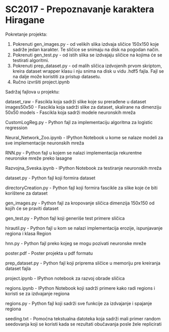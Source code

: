 # SC2017 - Prepoznavanje karaktera Hiragane

Pokretanje projekta:

1. Pokrenuti gen_images.py - od velikih slika izdvaja sličice 150x150 koje sadrže jedan karakter.
    Te sličice se snimaju na disk na pogodan način.
2. Pokrenuti gen_test.py - od istih slika se izdvajaju sličice na kojima će se testirati algoritmi.
3. Pokrenuti prep_dataset.py - od malih sličica izdvojenih prvom skriptom, kreira dataset wrapper klasu
    i nju snima na disk u vidu .hdf5 fajla. Fajl se na dalje može koristiti za pristup datasetu.
4. Ručno izvršiti project.ipynb

Sadržaj fajlova u projektu:

dataset_raw - Fascikla koja sadrži slike koje su prerađene u dataset
images50x50 - Fascikla koja sadrži slike za dataset, skalirane na dimenziju 50x50
models - Fascikla koja sadrži modele neuronskih mreža

CustomLogReg.py - Python fajl za implementaciju algoritma za logistic regression

Neural_Network_Zoo.ipynb - IPython Notebook u kome se nalaze modeli za sve implementacije neuronskih mreža

RNN.py - Python fajl u kojem se nalazi implementacija rekurentne neuronske mreže preko lasagne

Razvojna_Sveska.ipynb - IPython Notebook za testiranje neuronskih mreža

dataset.py - Python fajl koji formira dataset

directoryCreation.py - Python fajl koji formira fascikle za slike koje će biti korištene za dataset

gen_images.py - Python fajl za kropovanje sličica dimenzija 150x150 od kojih će se praviti dataset

gen_test.py - Python fajl koji generiše test primere sličica

hirautil.py - Python fajl u kom se nalazi implementacija erozije, ispunjavanje regiona i klasa Region

hnn.py - Python fajl preko kojeg se mogu pozivati neuronske mreže

poster.pdf - Poster projekta u pdf formatu

prep_dataset.py - Python fajl koji priprema sličice u memoriju pre kreiranja dataset fajla

project.ipynb - IPython notebook za razvoj obrade sličica

regions.ipynb - IPython Notebook koji sadrži primere kako radi regions i koristi se za izdvajanje regiona

regions.py - Python fajl koji sadrži sve funkcije za izdvajanje i spajanje regiona

seeding.txt - Pomoćna tekstualna datoteka koja sadrži mali primer random seedovanja koji se koristi kada se rezultati obučavanja posle žele replicirati
